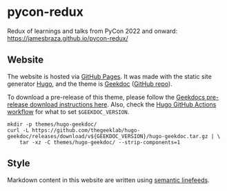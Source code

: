 # pycon-redux

Redux of learnings and talks from PyCon 2022 and onward:
https://jamesbraza.github.io/pycon-redux/

## Website

The website is hosted via [GitHub Pages](https://pages.github.com/).
It was made with the static site generator [Hugo](https://gohugo.io/),
and the theme is [Geekdoc](https://themes.gohugo.io/themes/hugo-geekdoc/)
([GitHub repo](https://github.com/thegeeklab/hugo-geekdoc)).

To download a pre-release of this theme, please follow the
[Geekdocs pre-release download instructions here][1].
Also, check the [Hugo GitHub Actions workflow](.github/workflows/hugo.yaml)
for what to set `$GEEKDOC_VERSION`.

```shell
mkdir -p themes/hugo-geekdoc/
curl -L https://github.com/thegeeklab/hugo-geekdoc/releases/download/v${GEEKDOC_VERSION}/hugo-geekdoc.tar.gz | \
    tar -xz -C themes/hugo-geekdoc/ --strip-components=1
```

## Style

Markdown content in this website are written using [semantic linefeeds][2].

[1]: https://geekdocs.de/usage/getting-started/#option-1-download-pre-build-release-bundle
[2]: https://rhodesmill.org/brandon/2012/one-sentence-per-line/
